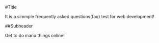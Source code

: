 #Title

It is a simmple frequently asked questions(faq) test for web development!

##Subheader

Get to do manu things online!